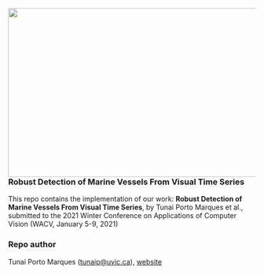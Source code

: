 <img height="343px" width="680px" align="right" src="https://i.imgur.com/r7IpzX8.jpg">  

### Robust Detection of Marine Vessels From Visual Time Series

This repo contains the implementation of our work: **Robust Detection of Marine Vessels From Visual Time Series**, by Tunai Porto Marques et al., submitted to the 2021 Winter Conference on Applications of Computer Vision (WACV, January 5-9, 2021)

### Repo author

Tunai Porto Marques (tunaip@uvic.ca), [website](https://www.tunaimarques.com) 




